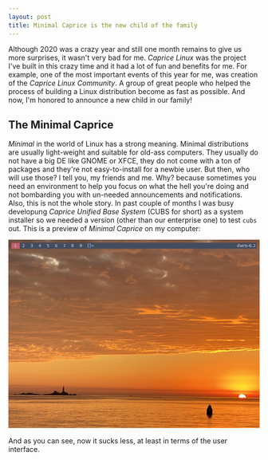 ```yaml
---
layout: post
title: Minimal Caprice is the new child of the family
---
```


Although 2020 was a crazy year and still one month remains to give us more surprises, it wasn't very bad for me. _Caprice Linux_ was the project I've built in this crazy time and it had a lot of fun and benefits for me. For example, one of the most important events of this year for me, was creation of the _Caprice Linux Community_. A group of great people who helped the process of building a Linux distribution become as fast as possible. And now, I'm honored to announce a new child in our family! 

## The Minimal Caprice 

_Minimal_ in the world of Linux has a strong meaning. Minimal distributions are usually light-weight and suitable for old-ass computers. They usually do not have a big DE like GNOME or XFCE, they do not come with a ton of packages and they're not easy-to-install for a newbie user. But then, who will use those? I tell you, my friends and me. Why? because sometimes you need an environment to help you focus on what the hell you're doing and not bombarding you with un-needed announcements and notifications. Also, this is not the whole story. In past couple of months I was busy developung _Caprice Unified Base System_ (CUBS for short) as a system installer so we needed a version (other than our enterprise one) to test `cubs` out. This is a preview of _Minimal Caprice_ on my computer: 

![Minimal Caprice](/assets/images/caprice-linux-dwm.png) 

And as you can see, now it sucks less, at least in terms of the user interface. 